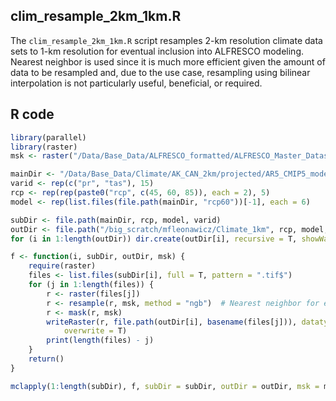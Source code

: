 


##
##
## clim_resample_2km_1km.R

The `clim_resample_2km_1km.R` script resamples 2-km resolution climate data sets to 1-km resolution for eventual inclusion into ALFRESCO modeling.
Nearest neighbor is used since it is much more efficient given the amount of data to be resampled and,
due to the use case, resampling using bilinear interpolation is not particularly useful, beneficial, or required.

## R code


```r
library(parallel)
library(raster)
msk <- raster("/Data/Base_Data/ALFRESCO_formatted/ALFRESCO_Master_Dataset/ALFRESCO_Model_Input_Datasets/AK_CAN_Inputs/Climate/5ModelAvg/sresa2/tas/tas_mean_C_alf_ar4_5modelAvg_sresa2_01_2001.tif")

mainDir <- "/Data/Base_Data/Climate/AK_CAN_2km/projected/AR5_CMIP5_models"
varid <- rep(c("pr", "tas"), 15)
rcp <- rep(rep(paste0("rcp", c(45, 60, 85)), each = 2), 5)
model <- rep(list.files(file.path(mainDir, "rcp60"))[-1], each = 6)

subDir <- file.path(mainDir, rcp, model, varid)
outDir <- file.path("/big_scratch/mfleonawicz/Climate_1km", rcp, model, varid)
for (i in 1:length(outDir)) dir.create(outDir[i], recursive = T, showWarnings = T)

f <- function(i, subDir, outDir, msk) {
    require(raster)
    files <- list.files(subDir[i], full = T, pattern = ".tif$")
    for (j in 1:length(files)) {
        r <- raster(files[j])
        r <- resample(r, msk, method = "ngb")  # Nearest neighbor for efficiency, scale change is small and use case doesn't require interpolation
        r <- mask(r, msk)
        writeRaster(r, file.path(outDir[i], basename(files[j])), datatype = "FLT4S", 
            overwrite = T)
        print(length(files) - j)
    }
    return()
}

mclapply(1:length(subDir), f, subDir = subDir, outDir = outDir, msk = msk, mc.cores = length(subDir))
```
